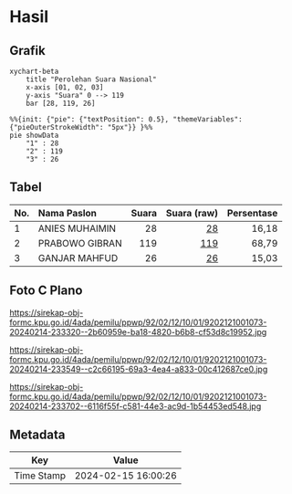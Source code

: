 # Hasil

## Grafik

```mermaid
xychart-beta
    title "Perolehan Suara Nasional"
    x-axis [01, 02, 03]
    y-axis "Suara" 0 --> 119
    bar [28, 119, 26]
```

```mermaid
%%{init: {"pie": {"textPosition": 0.5}, "themeVariables": {"pieOuterStrokeWidth": "5px"}} }%%
pie showData
    "1" : 28
    "2" : 119
    "3" : 26
```

## Tabel

| No. | Nama Paslon    | Suara | Suara (raw) | Persentase |
|:--- |:-------------- | -----:| -----------:| ----------:|
| 1   | ANIES MUHAIMIN | 28    | [28][p-1]   | 16,18      |
| 2   | PRABOWO GIBRAN | 119   | [119][p-2]  | 68,79      |
| 3   | GANJAR MAHFUD  | 26    | [26][p-3]   | 15,03      |


[p-1]: https://github.com/gigit-pemilu/pemilu-2024/blob/main/pilpres/hitung-suara/sub/92-papua-barat/sub/02-manokwari/sub/12-manokwari-barat/sub/1001-manokwari-barat/sub/073-tps/sub/paslon-1.txt
[p-2]: https://github.com/gigit-pemilu/pemilu-2024/blob/main/pilpres/hitung-suara/sub/92-papua-barat/sub/02-manokwari/sub/12-manokwari-barat/sub/1001-manokwari-barat/sub/073-tps/sub/paslon-2.txt
[p-3]: https://github.com/gigit-pemilu/pemilu-2024/blob/main/pilpres/hitung-suara/sub/92-papua-barat/sub/02-manokwari/sub/12-manokwari-barat/sub/1001-manokwari-barat/sub/073-tps/sub/paslon-3.txt

## Foto C Plano

https://sirekap-obj-formc.kpu.go.id/4ada/pemilu/ppwp/92/02/12/10/01/9202121001073-20240214-233320--2b60959e-ba18-4820-b6b8-cf53d8c19952.jpg

https://sirekap-obj-formc.kpu.go.id/4ada/pemilu/ppwp/92/02/12/10/01/9202121001073-20240214-233549--c2c66195-69a3-4ea4-a833-00c412687ce0.jpg

https://sirekap-obj-formc.kpu.go.id/4ada/pemilu/ppwp/92/02/12/10/01/9202121001073-20240214-233702--6116f55f-c581-44e3-ac9d-1b54453ed548.jpg


## Metadata

| Key        | Value               |
| ---------- | ------------------- |
| Time Stamp | 2024-02-15 16:00:26 |



